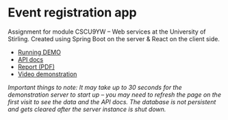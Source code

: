 # Event registration app
Assignment for module CSCU9YW – Web services at the University of Stirling. Created using Spring Boot on the server & React on the client side.

- [Running DEMO](https://cscu9yw-event-registration.vercel.app) 
- [API docs](https://event-registration-api-mrl4z6unya-ey.a.run.app/api/v1/swagger-ui)
- [Report (PDF)](assets/report.pdf)
- [Video demonstration](https://youtu.be/sVEwCs6ExO4)

*Important things to note: It may take up to 30 seconds for the demonstration server to start up – you may need to refresh the page on the first visit to see the data and the API docs. The database is not persistent and gets cleared after the server instance is shut down.*
